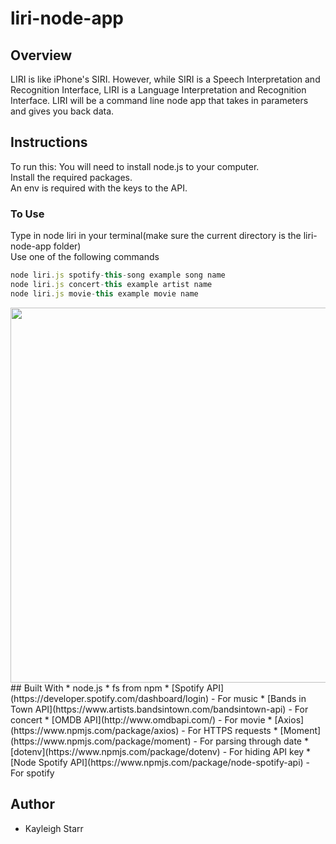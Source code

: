 # liri-node-app

## Overview
LIRI is like iPhone's SIRI. However, while SIRI is a Speech Interpretation and Recognition Interface, LIRI is a Language Interpretation and Recognition Interface. LIRI will be a command line node app that takes in parameters and gives you back data.

## Instructions
To run this:
You will need to install node.js to your computer.
<br>
Install the required packages.
<br>
An env is required with the  keys to the API.
### To Use
Type in node liri in your terminal(make sure the current directory is the liri-node-app folder)
<br>
Use one of the following commands

```js
node liri.js spotify-this-song example song name
node liri.js concert-this example artist name
node liri.js movie-this example movie name
```


<img src="spotify-this-song" width="600">
## Built With
* node.js
* fs from npm
* [Spotify API](https://developer.spotify.com/dashboard/login) - For music
* [Bands in Town API](https://www.artists.bandsintown.com/bandsintown-api) - For concert
* [OMDB API](http://www.omdbapi.com/) - For movie
* [Axios](https://www.npmjs.com/package/axios) - For HTTPS requests
* [Moment](https://www.npmjs.com/package/moment) - For parsing through date
* [dotenv](https://www.npmjs.com/package/dotenv) - For hiding API key
* [Node Spotify API](https://www.npmjs.com/package/node-spotify-api) - For spotify

## Author
* Kayleigh Starr